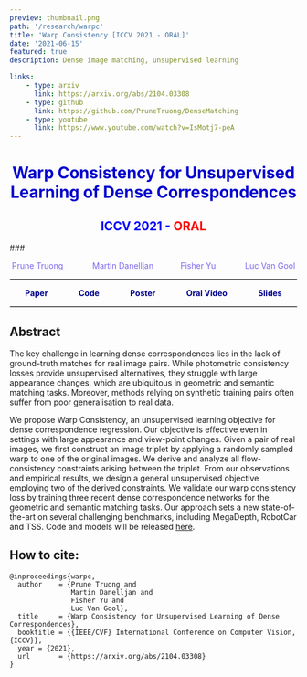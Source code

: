 ```yaml
---
preview: thumbnail.png
path: '/research/warpc'
title: 'Warp Consistency [ICCV 2021 - ORAL]'
date: '2021-06-15'
featured: true
description: Dense image matching, unsupervised learning

links:
    - type: arxiv
      link: https://arxiv.org/abs/2104.03308
    - type: github
      link: https://github.com/PruneTruong/DenseMatching
    - type: youtube
      link: https://www.youtube.com/watch?v=IsMotj7-peA
---
```



# <div align="center"><span style="color:MediumBlue">Warp Consistency for Unsupervised Learning of Dense Correspondences</span></div>
## <div align="center"><span style="color:Blue">ICCV 2021 - </span><span style="color:Red">ORAL</span></div>
###<div align="center"><span style="color:MediumSlateBlue" >Prune Truong &nbsp;&nbsp;&nbsp;&nbsp;&nbsp;&nbsp;&nbsp;&nbsp;&nbsp;&nbsp;&nbsp;&nbsp;<a href="https://martin-danelljan.github.io/"  style="text-decoration: none;color: MediumSlateBlue">Martin Danelljan</a>&nbsp;&nbsp;&nbsp;&nbsp;&nbsp;&nbsp;&nbsp;&nbsp;&nbsp;&nbsp;&nbsp;&nbsp;<a href="https://www.yf.io/"  style="text-decoration: none;color: MediumSlateBlue">Fisher Yu</a> &nbsp;&nbsp;&nbsp;&nbsp;&nbsp;&nbsp;&nbsp;&nbsp;&nbsp;&nbsp;&nbsp;&nbsp;<a href="https://ee.ethz.ch/the-department/faculty/professors/person-detail.OTAyMzM=.TGlzdC80MTEsMTA1ODA0MjU5.html"  style="text-decoration: none;color: MediumSlateBlue">Luc Van Gool</a> </span></div>

<hr style="border:0.01px solid LightGray"> </hr>

<div style="display: flex;justify-content: space-around;width:100%">
	<div><a href="https://arxiv.org/abs/2104.03308"  style="text-decoration: none;color: DarkBlue;"><b>Paper</b></a></div>
	<div><a href="https://github.com/PruneTruong/DenseMatching" style="text-decoration: none;color: DarkBlue;"><b>Code</b></a></div>
	<div><a href="https://drive.google.com/file/d/1PCXkjxvVsjHAbYzsBtgKWLO1uE6oGP6p/view?usp=sharing"  style="text-decoration: none;color: DarkBlue "><b>Poster</b></a></div>
	<div><a href="https://www.youtube.com/watch?v=IsMotj7-peA"  style="text-decoration: none;color: DarkBlue "><b>Oral Video</b></a></div>
	<div><a href="https://drive.google.com/file/d/1mVpLBW55nlNJZBsvxkBCti9_KhH1r9V_/view?usp=sharing" style="text-decoration: none;color: DarkBlue "><b>Slides</b></a></div>
</div>

<hr style="border:0.01px solid LightGray"> </hr>


## Abstract
The key challenge in learning dense correspondences lies in the lack of ground-truth matches for real image pairs.
While photometric consistency losses provide unsupervised alternatives, they struggle with large appearance changes, which are ubiquitous in geometric and semantic matching tasks.
Moreover, methods relying on synthetic training pairs often suffer from poor generalisation to real data. 

We propose Warp Consistency, an unsupervised learning objective for dense correspondence regression. Our objective is effective even in settings with large appearance and view-point changes. 
Given a pair of real images, we first construct an image triplet by applying a randomly sampled warp to one of the original images. 
We derive and analyze all flow-consistency constraints arising between the triplet. From our observations and empirical results, we design a general unsupervised objective employing two of the derived constraints. 
We validate our warp consistency loss by training three recent dense correspondence networks for the geometric and semantic matching tasks. Our approach sets a new state-of-the-art on several challenging benchmarks, including MegaDepth, RobotCar and TSS. Code and models will be released [here](https://github.com/PruneTruong/DenseMatching). 


## How to cite:
```
@inproceedings{warpc,
  author    = {Prune Truong and
               Martin Danelljan and
               Fisher Yu and 
               Luc Van Gool},
  title     = {Warp Consistency for Unsupervised Learning of Dense Correspondences},
  booktitle = {{IEEE/CVF} International Conference on Computer Vision, {ICCV}},
  year = {2021},
  url       = {https://arxiv.org/abs/2104.03308}
}
```

